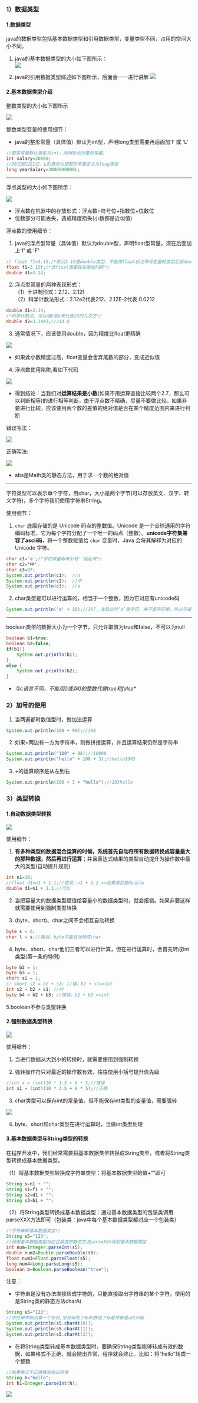 ### 1）数据类型
#### 1.数据类型
java的数据类型包括基本数据类型和引用数据类型，变量类型不同，占用的空间大小不同。

1. java的基本数据类型的大小如下图所示：    
![](assets/04数据类型、+使用、类型转换/file-20250204111036022.png)

2. java的引用数据类型综述如下图所示，后面会一一进行讲解
![](assets/04数据类型、+使用、类型转换/file-20250204111523670.png)
#### 2.基本数据类型介绍
整数类型的大小如下图所示

![](assets/04数据类型、+使用、类型转换/file-20250204113527274.png)

整数类型变量的使用细节：

* java的整形常量（具体值）默认为int型，声明long类型需要再后面加'l' 或 'L'  
```java
//整型常量默认类型为int，30000也为整形常量,  
int salary=30000;
//30亿超过21亿，L的意思为把整形常量定义为long类型
long yearSalary=3000000000L;
```

****

浮点类型的大小如下图所示：

![](assets/04数据类型、+使用、类型转换/file-20250204114805009.png)

* 浮点数在机器中的存放形式：浮点数=符号位+指数位+位数位
* 位数部分可能丢失，造成精度损失(小数都是近似值)

浮点数的使用细节：

1. java的浮点型常量（具体值）默认为double型，声明float型常量，须在后面加上'f' 或  'F'
```java
// float f1=3.15;/*默认3.15是double类型，不能用float标注符号变量的类型后赋double类型的值*/  
float f1=3.15f;/*改float需要在后面加f或F*/
double d1=3.14;
```

2. 浮点型常量的两种表现形式：  
	（1）十进制形式：2.12、2.12f  
	（2）科学计数法形式：2.12e2代表212、2.12E-2代表 0.0212   
```java
double d1=3.14; 
/*科学计数法，可以用E或e来代表10的几次方*/
double d2=3.14e2;//314.0
```

3. 通常情况下，应该使用double，因为精度比float更精确

![](assets/04数据类型、+使用、类型转换/file-20250204151525709.png)
* 如果此小数精度过高，float变量会舍弃尾数的部分，变成近似值

4. 浮点数使用陷阱,看如下代码

![](assets/04数据类型、+使用、类型转换/file-20250204152000644.png)
* 得到结论：当我们对**运算结果是小数**(如果不用运算直接比较两个2.7，那么可以判断相等)的进行相等判断，由于浮点数不精确，尽量不要做比较。如果非要进行比较，应该使用两个数的差值的绝对值是否在某个精度范围内来进行判断  

错误写法：  

![](assets/04数据类型、+使用、类型转换/file-20250204152334862.png)

正确写法:

![](assets/04数据类型、+使用、类型转换/file-20250204152707530.png)
* abs是Math类的静态方法，用于求一个数的绝对值

****

字符类型可以表示单个字符，用char，大小是两个字节(可以存放英文、汉字、转义字符)，多个字符我们使用字符串String。

使用细节：

1. `char` 底层存储的是 Unicode 码点的整数值。Unicode 是一个全球通用的字符编码标准，它为每个字符分配了一个唯一的码点（整数）。**unicode字符集兼容了ascii码**，将一个整数赋值给 `char` 变量时，Java 会将其解释为对应的 Unicode 字符。


```java
char c1='a';/*字符常量用单引号''括起来*/  
char c2='中';  
char c3=97;  
System.out.println(c1);  //a
System.out.println(c2);  //中
System.out.println(c3);  //a
```

2. char类型是可以进行运算的，相当于一个整数，因为它对应有unicode码
```java
System.out.println('a' + 10);//107，注意此时‘a’是字符，并不是字符串，所以不是拼接操作
```

***

boolean类型的数据大小为一个字节，只允许取值为true和false，不可以为null
```java
boolean b1=true;  
boolean b2=false;  
if(b1){  
	System.out.println(b1);  
}  
else {  
	System.out.println(b2);  
}
```
* *与c语言不同，不能用0或非0的整数代替true和false**



### 2）加号的使用
1. 当两遍都时数值型时，做加法运算
```java
System.out.println(100 + 98);//198
```

2. 如果+两边有一方为字符串，则做拼接运算，并且运算结果仍然是字符串
```java
System.out.println("100" + 98);//10098
System.out.println("hello" + 100 + 3);//hello1003
```


3. +的运算顺序是从左到右
```java
System.out.println(100 + 3 + "hello");//103hello
```

### 3）类型转换
#### 1.自动数据类型转换
![](assets/04数据类型、+使用、类型转换/file-20250204160100966.png)

使用细节：

1. **有多种类型的数据混合运算的时候，系统首先自动将所有数据转换成容量最大的那种数据，然后再进行运算**；并且表达式结果的类型自动提升为操作数中最大的类型(自动提升规则)
```java
int n1=10;  
//float d1=n1 + 1.1;//错误：n1 + 1.1 =>结果类型是double  
double d1=n1 + 1.1;//可以

```

2. 当把容量大的数据类型赋值给容量小的数据类型时，就会报错。如果非要这样就需要使用到强制类型转换

3. (byte、short)、char之间不会相互自动转换
```java
byte s = 6;  
char l = s;//错误，byte不能自动转成char
```

4. byte、short、char他们三者可以进行计算，但在进行运算时，会首先转成int类型(第一条的特例)
```java
byte b2 = 1;  
byte b3 = 1;  
short s1 = 1;  
// short s2 = b2 + s1; //错，b2 + s1=>int  
int s2 = b2 + s1; //对  
byte b4 = b2 + b3; //错误，b2 + b3 =>int
```

5.boolean不参与类型转换

#### 2.强制数据类型转换
![](assets/04数据类型、+使用、类型转换/file-20250204162951576.png)

使用细节：

1. 当进行数据从大到小的转换时，就需要使用到强制转换

2. 强转操作符只对最近的操作数有效，往往使用小括号提升优先级
```java
//int x = (int)10 * 3.5 + 6 * 5;//错误  
int x1 = (int)(10 * 3.5 + 6 * 5);//正确
```

3. char类型可以保存int的常量值，但不能保存int类型的变量值，需要强转  

![](assets/04数据类型、+使用、类型转换/file-20250204163902155.png)

4. byte、short和char类型在进行运算时，当做int类型处理


#### 3.基本数据类型与String类型的转换
在程序开发中，我们经常需要将基本数据类型转换成String类型，或者将String类型转换成基本数据类型。

（1）将基本数据类型转换成字符串类型：将基本数据类型的值+“”即可
```java
String s=n1 + "";  
String s1=f1 + "";  
String s2=d1 + "";  
String s3=b1 + "";
```

（2）将String类型转换成基本数据类型：通过基本数据类型的包装类调用parseXXX方法即可（包装类：java中每个基本数据类型都对应一个包装类）

```java
/*字符串转基本数据类型*/  
String s5="123";  
//调用基本数据类型对应包装类的静态方法parseXXX得到基本数据类型  
int num=Integer.parseInt(s5);  
double num2=Double.parseDouble(s5);  
float num3=Float.parseFloat(s5);  
long num4=Long.parseLong(s5);  
boolean b=Boolean.parseBoolean("true");
```

注意：

* 字符串是没有办法直接转成字符的，只能直接取出字符串的某个字符，使用的是String类的静态方法charAt
```java
String s5="123";
//字符串中取出第一个字符,字符串的下标和数组下标意昂都是从0开始
System.out.println(s5.charAt(0));  
System.out.println(s5.charAt(1));  
System.out.println(s5.charAt(2));
```

* 在将String类型转成基本数据类型时，要确保String类型能够转成有效的数据，如果格式不正确，就会抛出异常，程序就会终止。比如：将“hello”转成一个整数
```java
//如果格式不正确就会抛出异常  
String h="hello";  
int h1=Integer.parseInt(h);
```
![](assets/04数据类型、+使用、类型转换/file-20250204203345630.png)



